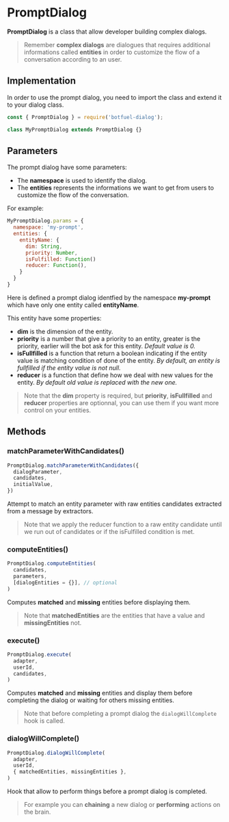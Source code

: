 # PromptDialog

**PromptDialog** is a class that allow developer building complex dialogs.

> Remember **complex dialogs** are dialogues that requires additional informations called **entities** in order to customize the flow of a conversation according to an user.

## Implementation

In order to use the prompt dialog, you need to import the class and extend it to your dialog class.

```javascript
const { PromptDialog } = require('botfuel-dialog');

class MyPromptDialog extends PromptDialog {}
```

## Parameters

The prompt dialog have some parameters:

- The **namespace** is used to identify the dialog.
- The **entities** represents the informations we want to get from users to customize the flow of the conversation.

For example:

```javascript
MyPromptDialog.params = {
  namespace: 'my-prompt',
  entities: {
    entityName: {
      dim: String,
      priority: Number,
      isFulfilled: Function()
      reducer: Function(),
    }
  }
}
```

Here is defined a prompt dialog identfied by the namespace **my-prompt** which have only one entity called **entityName**.

This entity have some properties:

- **dim** is the dimension of the entity.
- **priority** is a number that give a priority to an entity, greater is the priority, earlier will the bot ask for this entity. _Default value is 0._
- **isFullfilled** is a function that return a boolean indicating if the entity value is matching condition of done of the entity. _By default, an entity is fullfilled if the entity value is not null._
- **reducer** is a function that define how we deal with new values for the entity. _By default old value is replaced with the new one._

> Note that the **dim** property is required, but **priority**, **isFullfilled** and **reducer** properties are optionnal, you can use them if you want more control on your entities.

## Methods

### matchParameterWithCandidates()
```javascript
PromptDialog.matchParameterWithCandidates({
  dialogParameter,
  candidates,
  initialValue,
})
```

Attempt to match an entity parameter with raw entities candidates extracted from a message by extractors.

> Note that we apply the reducer function to a raw entity candidate until we run out of candidates or if the isFulfilled condition is met.

### computeEntities()
```javascript
PromptDialog.computeEntities(
  candidates,
  parameters,
  [dialogEntities = {}], // optional
)
```

Computes **matched** and **missing** entities before displaying them.

> Note that **matchedEntities** are the entities that have a value and **missingEntities** not.

### execute()
```javascript
PromptDialog.execute(
  adapter,
  userId,
  candidates,
)
```

Computes **matched** and **missing** entities and display them before completing the dialog or waiting for others missing entities.

> Note that before completing a prompt dialog the `dialogWillComplete` hook is called.


### dialogWillComplete()
```javascript
PromptDialog.dialogWillComplete(
  adapter,
  userId,
  { matchedEntities, missingEntities },
)
```

Hook that allow to perform things before a prompt dialog is completed.

> For example you can **chaining** a new dialog or **performing** actions on the brain.
